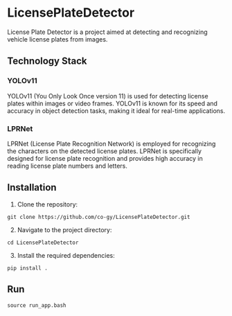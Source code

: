 # LicensePlateDetector
License Plate Detector is a project aimed at detecting and recognizing vehicle license plates from images.

## Technology Stack
### YOLOv11
YOLOv11 (You Only Look Once version 11) is used for detecting license plates within images or video frames. YOLOv11 is known for its speed and accuracy in object detection tasks, making it ideal for real-time applications.
### LPRNet
LPRNet (License Plate Recognition Network) is employed for recognizing the characters on the detected license plates. LPRNet is specifically designed for license plate recognition and provides high accuracy in reading license plate numbers and letters.

## Installation
1. Clone the repository:
```shell
git clone https://github.com/co-gy/LicensePlateDetector.git
```
2. Navigate to the project directory:
```shell
cd LicensePlateDetector
```
3. Install the required dependencies:
```shell
pip install .
```

## Run
```shell
source run_app.bash
```
